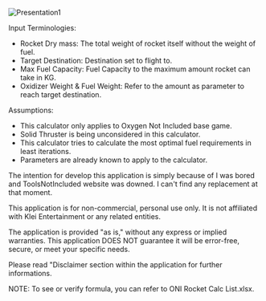 ![Presentation1](https://github.com/user-attachments/assets/33b8ecbe-b7cf-4b2c-8e6f-ee391d7d97ac)

Input Terminologies:
- Rocket Dry mass: The total weight of rocket itself without the weight of fuel.
- Target Destination: Destination set to flight to.
- Max Fuel Capacity: Fuel Capacity to the maximum amount rocket can take in KG.
- Oxidizer Weight & Fuel Weight: Refer to the amount as parameter to reach target destination.
                
Assumptions:
- This calculator only applies to Oxygen Not Included base game.
- Solid Thruster is being unconsidered in this calculator.
- This calculator tries to calculate the most optimal fuel requirements in least iterations.
- Parameters are already known to apply to the calculator.

The intention for develop this application is simply because of I was bored and ToolsNotIncluded website was downed. I can't find any replacement at that moment.

This application is for non-commercial, personal use only.
It is not affiliated with Klei Entertainment or any related entities.
                
The application is provided "as is," without any express or implied warranties.
This application DOES NOT guarantee it will be error-free, secure, or meet your specific needs.

Please read "Disclaimer section within the application for further informations.

NOTE: To see or verify formula, you can refer to ONI Rocket Calc List.xlsx.
